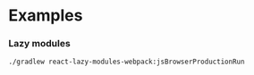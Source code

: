 # Examples

### Lazy modules

```shell
./gradlew react-lazy-modules-webpack:jsBrowserProductionRun
```
